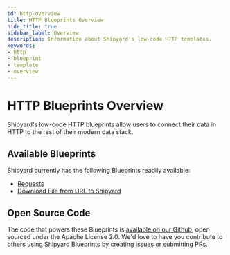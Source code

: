 ```yaml
---
id: http-overview
title: HTTP Blueprints Overview
hide_title: true
sidebar_label: Overview
description: Information about Shipyard's low-code HTTP templates.
keywords:
- http
- blueprint
- template
- overview
---
```


# HTTP Blueprints Overview

Shipyard's low-code HTTP blueprints allow users to connect their data in HTTP to the rest of their modern data stack.

## Available Blueprints
Shipyard currently has the following Blueprints readily available: 
- [Requests](http-requests.md)
- [Download File from URL to Shipyard](http-download-file-from-url.md)

## Open Source Code
The code that powers these Blueprints is [available on our Github](https://github.com/shipyardapp/httprequest-blueprints), open sourced under the Apache License 2.0. We'd love to have you contribute to others using Shipyard Blueprints by creating issues or submitting PRs.
